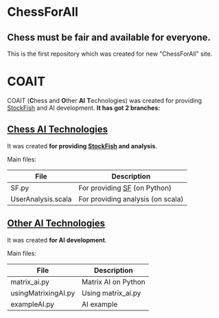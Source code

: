 # ChessForAll
##  Chess must be fair and available for everyone.
This is the first repository which was created for new "ChessForAll" site.

# COAIT

COAIT (**C**hess and **O**ther **AI** **T**echnologies) was created for providing [StockFish](https://github.com/official-stockfish/Stockfish) and AI development.
**It has got 2 branches:**

## [Chess AI Technologies](https://github.com/Chess-For-All/COAIT/tree/Chess-AI-Technologies)

It was created **for providing [StockFish](https://github.com/official-stockfish/Stockfish) and analysis**.

Main files:

|File|Description|
| ------- | ------------------ |
|SF.py|For providing [SF](https://github.com/official-stockfish/Stockfish) (on Python)|
|UserAnalysis.scala|For providing analysis (on scala)|

## [Other AI Technologies](https://github.com/Chess-For-All/COAIT/tree/Other-AI-Technologies)

It was created **for AI development**.

Main files:

|File|Description|
| ------- | ------------------ |
|matrix_ai.py|Matrix AI on Python|
|usingMatrixingAI.py|Using matrix_ai.py|
|exampleAI.py|AI example|
